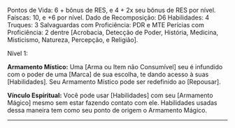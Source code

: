 Pontos de Vida: 6 + bônus de RES, e 4 + 2x seu bônus de RES por nível. 
Faíscas: 10, e +6 por nível.
Dado de Recomposição: D6
Habilidades: 4
Truques: 3
Salvaguardas com Proficiência: PDR e MTE
Perícias com Proficiência: 2 dentre [Acrobacia, Detecção de Poder, História, Medicina, Misticismo, Natureza, Percepção, e Religião].

Nível 1:

**Armamento Místico:** Uma [Arma ou Item não Consumível] seu é infundido com o poder de uma [Marca] de sua escolha, te dando acesso à suas [Habilidades]. Seu Armamento Místico pode ser redefinido ao [Repousar].

**Vínculo Espiritual:** Você pode usar [Habilidades] com seu [Armamento Mágico] mesmo sem estar fazendo contato com ele. Habilidades usadas dessa maneira tem como seu ponto de origem o Armamento Mágico.


-------------------------------------------------------------------------------
